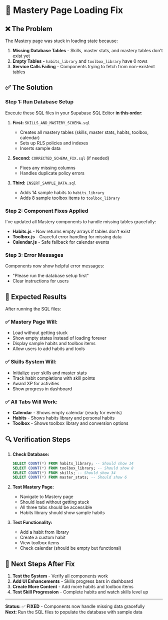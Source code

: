 # 🔧 Mastery Page Loading Fix

## ❌ **The Problem**
The Mastery page was stuck in loading state because:
1. **Missing Database Tables** - Skills, master stats, and mastery tables don't exist yet
2. **Empty Tables** - `habits_library` and `toolbox_library` have 0 rows
3. **Service Calls Failing** - Components trying to fetch from non-existent tables

## ✅ **The Solution**

### **Step 1: Run Database Setup**
Execute these SQL files in your Supabase SQL Editor **in this order**:

1. **First:** `SKILLS_AND_MASTERY_SCHEMA.sql`
   - Creates all mastery tables (skills, master stats, habits, toolbox, calendar)
   - Sets up RLS policies and indexes
   - Inserts sample data

2. **Second:** `CORRECTED_SCHEMA_FIX.sql` (if needed)
   - Fixes any missing columns
   - Handles duplicate policy errors

3. **Third:** `INSERT_SAMPLE_DATA.sql`
   - Adds 14 sample habits to `habits_library`
   - Adds 8 sample toolbox items to `toolbox_library`

### **Step 2: Component Fixes Applied**
I've updated all Mastery components to handle missing tables gracefully:

- **Habits.js** - Now returns empty arrays if tables don't exist
- **Toolbox.js** - Graceful error handling for missing data
- **Calendar.js** - Safe fallback for calendar events

### **Step 3: Error Messages**
Components now show helpful error messages:
- "Please run the database setup first"
- Clear instructions for users

## 🚀 **Expected Results**

After running the SQL files:

### **✅ Mastery Page Will:**
- Load without getting stuck
- Show empty states instead of loading forever
- Display sample habits and toolbox items
- Allow users to add habits and tools

### **✅ Skills System Will:**
- Initialize user skills and master stats
- Track habit completions with skill points
- Award XP for activities
- Show progress in dashboard

### **✅ All Tabs Will Work:**
- **Calendar** - Shows empty calendar (ready for events)
- **Habits** - Shows habits library and personal habits
- **Toolbox** - Shows toolbox library and conversion options

## 🔍 **Verification Steps**

1. **Check Database:**
   ```sql
   SELECT COUNT(*) FROM habits_library; -- Should show 14
   SELECT COUNT(*) FROM toolbox_library; -- Should show 8
   SELECT COUNT(*) FROM skills; -- Should show 34
   SELECT COUNT(*) FROM master_stats; -- Should show 6
   ```

2. **Test Mastery Page:**
   - Navigate to Mastery page
   - Should load without getting stuck
   - All three tabs should be accessible
   - Habits library should show sample habits

3. **Test Functionality:**
   - Add a habit from library
   - Create a custom habit
   - View toolbox items
   - Check calendar (should be empty but functional)

## 🎯 **Next Steps After Fix**

1. **Test the System** - Verify all components work
2. **Add UI Enhancements** - Skills progress bars in dashboard
3. **Create More Content** - Add more habits and toolbox items
4. **Test Skill Progression** - Complete habits and watch skills level up

---

**Status:** ✅ **FIXED** - Components now handle missing data gracefully  
**Next:** Run the SQL files to populate the database with sample data

